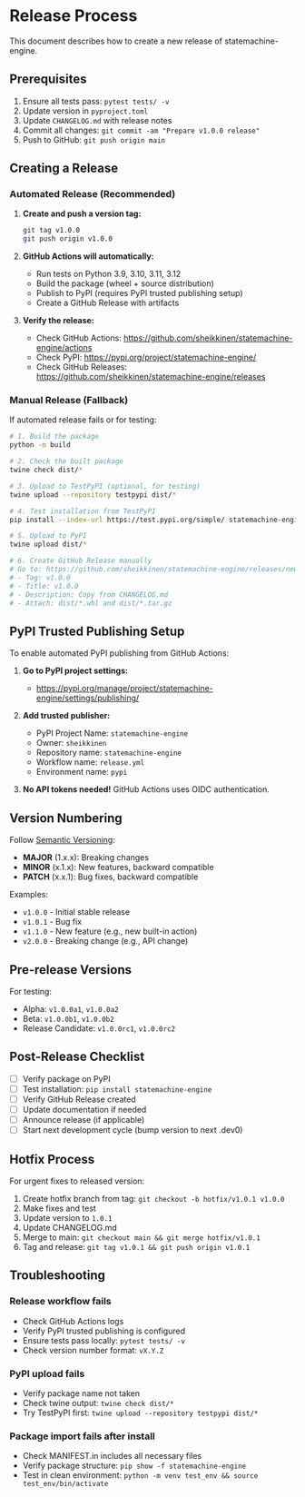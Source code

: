 # Release Process

This document describes how to create a new release of statemachine-engine.

## Prerequisites

1. Ensure all tests pass: `pytest tests/ -v`
2. Update version in `pyproject.toml`
3. Update `CHANGELOG.md` with release notes
4. Commit all changes: `git commit -am "Prepare v1.0.0 release"`
5. Push to GitHub: `git push origin main`

## Creating a Release

### Automated Release (Recommended)

1. **Create and push a version tag:**
   ```bash
   git tag v1.0.0
   git push origin v1.0.0
   ```

2. **GitHub Actions will automatically:**
   - Run tests on Python 3.9, 3.10, 3.11, 3.12
   - Build the package (wheel + source distribution)
   - Publish to PyPI (requires PyPI trusted publishing setup)
   - Create a GitHub Release with artifacts

3. **Verify the release:**
   - Check GitHub Actions: https://github.com/sheikkinen/statemachine-engine/actions
   - Check PyPI: https://pypi.org/project/statemachine-engine/
   - Check GitHub Releases: https://github.com/sheikkinen/statemachine-engine/releases

### Manual Release (Fallback)

If automated release fails or for testing:

```bash
# 1. Build the package
python -m build

# 2. Check the built package
twine check dist/*

# 3. Upload to TestPyPI (optional, for testing)
twine upload --repository testpypi dist/*

# 4. Test installation from TestPyPI
pip install --index-url https://test.pypi.org/simple/ statemachine-engine

# 5. Upload to PyPI
twine upload dist/*

# 6. Create GitHub Release manually
# Go to: https://github.com/sheikkinen/statemachine-engine/releases/new
# - Tag: v1.0.0
# - Title: v1.0.0
# - Description: Copy from CHANGELOG.md
# - Attach: dist/*.whl and dist/*.tar.gz
```

## PyPI Trusted Publishing Setup

To enable automated PyPI publishing from GitHub Actions:

1. **Go to PyPI project settings:**
   - https://pypi.org/manage/project/statemachine-engine/settings/publishing/

2. **Add trusted publisher:**
   - PyPI Project Name: `statemachine-engine`
   - Owner: `sheikkinen`
   - Repository name: `statemachine-engine`
   - Workflow name: `release.yml`
   - Environment name: `pypi`

3. **No API tokens needed!** GitHub Actions uses OIDC authentication.

## Version Numbering

Follow [Semantic Versioning](https://semver.org/):

- **MAJOR** (1.x.x): Breaking changes
- **MINOR** (x.1.x): New features, backward compatible
- **PATCH** (x.x.1): Bug fixes, backward compatible

Examples:
- `v1.0.0` - Initial stable release
- `v1.0.1` - Bug fix
- `v1.1.0` - New feature (e.g., new built-in action)
- `v2.0.0` - Breaking change (e.g., API change)

## Pre-release Versions

For testing:
- Alpha: `v1.0.0a1`, `v1.0.0a2`
- Beta: `v1.0.0b1`, `v1.0.0b2`
- Release Candidate: `v1.0.0rc1`, `v1.0.0rc2`

## Post-Release Checklist

- [ ] Verify package on PyPI
- [ ] Test installation: `pip install statemachine-engine`
- [ ] Verify GitHub Release created
- [ ] Update documentation if needed
- [ ] Announce release (if applicable)
- [ ] Start next development cycle (bump version to next .dev0)

## Hotfix Process

For urgent fixes to released version:

1. Create hotfix branch from tag: `git checkout -b hotfix/v1.0.1 v1.0.0`
2. Make fixes and test
3. Update version to `1.0.1`
4. Update CHANGELOG.md
5. Merge to main: `git checkout main && git merge hotfix/v1.0.1`
6. Tag and release: `git tag v1.0.1 && git push origin v1.0.1`

## Troubleshooting

### Release workflow fails
- Check GitHub Actions logs
- Verify PyPI trusted publishing is configured
- Ensure tests pass locally: `pytest tests/ -v`
- Check version number format: `vX.Y.Z`

### PyPI upload fails
- Verify package name not taken
- Check twine output: `twine check dist/*`
- Try TestPyPI first: `twine upload --repository testpypi dist/*`

### Package import fails after install
- Check MANIFEST.in includes all necessary files
- Verify package structure: `pip show -f statemachine-engine`
- Test in clean environment: `python -m venv test_env && source test_env/bin/activate`
